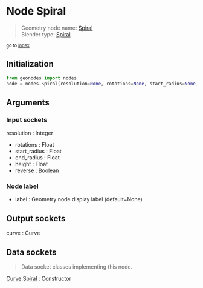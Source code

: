 
# Node Spiral

> Geometry node name: [Spiral](https://docs.blender.org/manual/en/latest/modeling/geometry_nodes/material/spiral.html)<br>
  Blender type: [Spiral](https://docs.blender.org/api/current/bpy.types.GeometryNodeCurveSpiral.html)
  
<sub>go to [index](/docs/index.md)</sub>

## Initialization

```python
from geonodes import nodes
node = nodes.Spiral(resolution=None, rotations=None, start_radius=None, end_radius=None, height=None, reverse=None, label=None)
```



## Arguments


### Input sockets

resolution : Integer
- rotations : Float
- start_radius : Float
- end_radius : Float
- height : Float
- reverse : Boolean

### Node label

- label : Geometry node display label (default=None)

## Output sockets

curve : Curve

## Data sockets

> Data socket classes implementing this node.
  
[Curve](/docs/sockets/Curve.md).[Spiral](/docs/sockets/Curve.md#spiral) : Constructor

